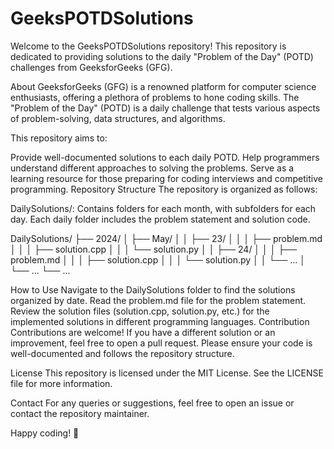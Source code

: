 # GeeksPOTDSolutions
Welcome to the GeeksPOTDSolutions repository! This repository is dedicated to providing solutions to the daily "Problem of the Day" (POTD) challenges from GeeksforGeeks (GFG).

About
GeeksforGeeks (GFG) is a renowned platform for computer science enthusiasts, offering a plethora of problems to hone coding skills. The "Problem of the Day" (POTD) is a daily challenge that tests various aspects of problem-solving, data structures, and algorithms.

This repository aims to:

Provide well-documented solutions to each daily POTD.
Help programmers understand different approaches to solving the problems.
Serve as a learning resource for those preparing for coding interviews and competitive programming.
Repository Structure
The repository is organized as follows:

DailySolutions/: Contains folders for each month, with subfolders for each day. Each daily folder includes the problem statement and solution code.

DailySolutions/
├── 2024/
│   ├── May/
│   │   ├── 23/
│   │   │   ├── problem.md
│   │   │   ├── solution.cpp
│   │   │   └── solution.py
│   │   ├── 24/
│   │   │   ├── problem.md
│   │   │   ├── solution.cpp
│   │   │   └── solution.py
│   │   └── ...
│   └── ...
└── ...


How to Use
Navigate to the DailySolutions folder to find the solutions organized by date.
Read the problem.md file for the problem statement.
Review the solution files (solution.cpp, solution.py, etc.) for the implemented solutions in different programming languages.
Contribution
Contributions are welcome! If you have a different solution or an improvement, feel free to open a pull request. Please ensure your code is well-documented and follows the repository structure.

License
This repository is licensed under the MIT License. See the LICENSE file for more information.

Contact
For any queries or suggestions, feel free to open an issue or contact the repository maintainer.


Happy coding! 🚀

